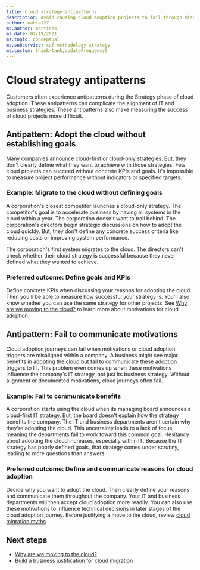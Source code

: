 ```yaml
---
title: Cloud strategy antipatterns
description: Avoid causing cloud adoption projects to fail through misalignment. Take steps to clearly define and communicate cloud adoption KPIs and motivations.
author: mahia127
ms.author: martinek
ms.date: 02/19/2021
ms.topic: conceptual
ms.subservice: caf-methodology-strategy
ms.custom: think-tank,UpdateFrequency5
---
```


# Cloud strategy antipatterns

Customers often experience antipatterns during the Strategy phase of cloud adoption. These antipatterns can complicate the alignment of IT and business strategies. These antipatterns also make measuring the success of cloud projects more difficult.

## Antipattern: Adopt the cloud without establishing goals

Many companies announce cloud-first or cloud-only strategies. But, they don't clearly define what they want to achieve with those strategies. Few cloud projects can succeed without concrete KPIs and goals. It's impossible to measure project performance without indicators or specified targets.

### Example: Migrate to the cloud without defining goals

A corporation's closest competitor launches a cloud-only strategy. The competitor's goal is to accelerate business by having all systems in the cloud within a year. The corporation doesn't want to trail behind. The corporation's directors begin strategic discussions on how to adopt the cloud quickly. But, they don't define any concrete success criteria like reducing costs or improving system performance.

The corporation's first system migrates to the cloud. The directors can't check whether their cloud strategy is successful because they never defined what they wanted to achieve.

### Preferred outcome: Define goals and KPIs

Define concrete KPIs when discussing your reasons for adopting the cloud. Then you'll be able to measure how successful your strategy is. You'll also know whether you can use the same strategy for other projects. See [Why are we moving to the cloud?](../strategy/motivations.md) to learn more about motivations for cloud adoption.

## Antipattern: Fail to communicate motivations

Cloud adoption journeys can fail when motivations or cloud adoption triggers are misaligned within a company. A business might see major benefits in adopting the cloud but fail to communicate these adoption triggers to IT. This problem even comes up when these motivations influence the company's IT strategy, not just its business strategy. Without alignment or documented motivations, cloud journeys often fail.

### Example: Fail to communicate benefits

A corporation starts using the cloud when its managing board announces a cloud-first IT strategy. But, the board doesn't explain how the strategy benefits the company. The IT and business departments aren't certain why they're adopting the cloud. This uncertainty leads to a lack of focus, meaning the departments fail to work toward this common goal. Hesitancy about adopting the cloud increases, especially within IT. Because the IT strategy has poorly defined goals, that strategy comes under scrutiny, leading to more questions than answers.

### Preferred outcome: Define and communicate reasons for cloud adoption

Decide why you want to adopt the cloud. Then clearly define your reasons and communicate them throughout the company. Your IT and business departments will then accept cloud adoption more readily. You can also use these motivations to influence technical decisions in later stages of the cloud adoption journey. Before justifying a move to the cloud, review [cloud migration myths](../strategy/cloud-migration-business-case.md).

## Next steps

- [Why are we moving to the cloud?](../strategy/motivations.md)
- [Build a business justification for cloud migration](../strategy/cloud-migration-business-case.md)
